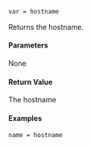 ```sh
var = hostname
```

Returns the hostname.

#### Parameters

None

#### Return Value

The hostname

#### Examples

```sh
name = hostname
```
